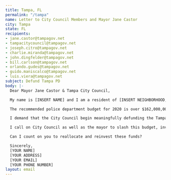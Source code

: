 ```yaml
---
title: Tampa, FL
permalink: "/tampa"
name: Letter to City Council Members and Mayor Jane Castor
city: Tampa
state: FL
recipients:
- jane.castor@tampagov.net
- tampacitycouncil@tampagov.net
- joseph.citro@tampagov.net
- charlie.miranda@tampagov.net
- john.dingfelder@tampagov.net
- bill.carlson@tampagov.net
- orlando.gudes@tampagov.net
- guido.maniscalco@tampagov.net
- luis.viera@tampagov.net
subject: Defund Tampa PD
body: |-
  Dear Mayor Jane Castor & Tampa City Council,

  My name is [INSERT NAME] and I am a resident of [INSERT NEIGHBORHOOD, SUBDIVISION, CITY, ETC], today I am writing to you to demand that the mayor and the city council restrict the police department budjet, and fully reallocate towards community programs, housing, and education to actually keep our community safe.

  The recommended police department budget for 2020 is over $162,000,000--37% of the general fund. This is an astronomical number alone and especially compared to the budgets of other departments. This budget should have been reallocated and reinvested in the community rather than a further militarized police force fundamentally unfit to respond to the types of issues our community faces.

  I demand that the City Council begin meaningfully defunding the Tampa Police Department and re-allocate those funds to programs proven to more effectively promote a safe and equitable community: community-based mental health services, substance abuse treatment services, affordable housing programs, and more. I demand a budget that reflects the actual needs of Tampa residents.

  I call on City Council as well as the mayor to slash this budget, invest in the citizens of Tampa, and set an example for the Tampa Bay area and for the nation as a whole. With these initiatives, our community can lead the nation towards a healthier, safer, and more equitable future.

  Can I count on you to reallocate and reinvest these funds?

  Sincerely,
  [YOUR NAME]
  [YOUR ADDRESS]
  [YOUR EMAIL]
  [YOUR PHONE NUMBER]
layout: email
---
```



